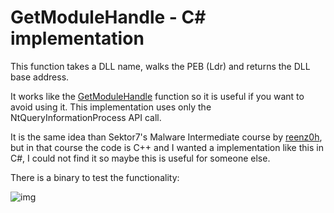 # GetModuleHandle - C# implementation

This function takes a DLL name, walks the PEB (Ldr) and returns the DLL base address. 

It works like the [GetModuleHandle](https://learn.microsoft.com/en-us/windows/win32/api/libloaderapi/nf-libloaderapi-getmodulehandlea) function so it is useful if you want to avoid using it. This implementation uses only the NtQueryInformationProcess API call.

It is the same idea than Sektor7's Malware Intermediate course by [reenz0h](https://twitter.com/reenz0h), but in that course the code is C++ and I wanted a implementation like this in C#, I could not find it so maybe this is useful for someone else.

There is a binary to test the functionality: 

![img](https://raw.githubusercontent.com/ricardojoserf/ricardojoserf.github.io/master/images/getModuleHandle/Screenshot_1.png)
